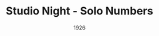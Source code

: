 ---
title: Studio Night - Solo Numbers
date: 1926
closing_date:
layout: productions
featured_image: 
image_caption:
image_credit:
playbill: 
category: 
Theatre: Theatre Jacksonville
cast:
  Performer: Don Ferrandou
crew:
orchestra:
external_links:
---